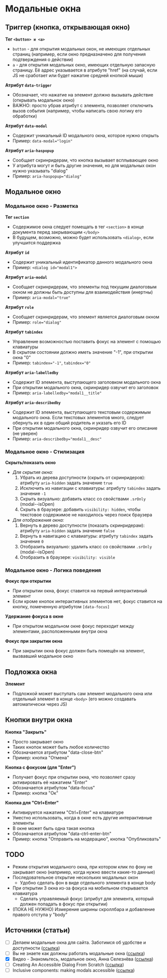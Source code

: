 # Модальные окна

## Триггер (кнопка, открывающая окно)
**Тег `<button> и <a>`**
- `button` - для открытия модальных окон, не имеющих отдельных страниц (например, если окно предназначено для получения подтверждения о действии)
- `a` - для открытия модальных окно, имеющих отдельную запасную страницу. Её адрес указывается в атрибуте "href" (на случай, если JS не сработает или будет нажатие средней кнопкой мыши)

**Атрибут `data-trigger`**
- Обозначает, что нажатие на элемент должно вызывать действие (открывать модальнок окно)
- ВАЖНО: просто убрав атрибут с элемента, позволяет отключить вызов события (например, чтобы написать свою логику его обработки)

**Атрибут `data-modal`**
- Содержит уникальный ID модального окна, которое нужно открыть
- Пример: `data-modal="login"`

**Атрибут `aria-haspopup`**
- Сообщает скринридерам, что кнопка вызывает всплывающее окно
- У атрибута могут и быть другие значения, но для модальных окон нужно указывать "dialog"
- Пример: `aria-haspopup="dialog"`


## Модальное окно
### Модальное окно - Разметка
**Тег `section`**
- Содержимое окна следует помещать в тег `<section>` в конце документа перед закрывающим `</body>`
- В будущем, возможно, можно будет использовать `<dialog>`, если улучшится поддержка

**Атрибут `id`**
- Содержит уникальный идентификатор данного модального окна
- Пример: `<dialog id="modal1">`

**Атрибут `aria-modal`**
- Сообщает скринридерам, что элементы под текущим диалоговым окном не должны быть доступны для взаимодействия (инертны)
- Пример: `aria-modal="true"`

**Атрибут `role`**
- Сообщает скринридерам, что элемент является диалоговым окном
- Пример: `role="dialog"`

**Атрибут `tabindex`**
- Управление возможностью поставить фокус на элемент с помощью клавиатуры
- В скрытом состоянии должно иметь значение "-1", при открытии окна "0"
- Пример: `tabindex="-1"`, `tabindex="0"`

**Атрибут `aria-labelledby`**
- Содержит ID элемента, выступающего заголовком модального окна
- При открытии модального окна, скринридер озвучит его заголовок
- Пример: `aria-labelledby="modal1__title"`

**Атрибут `aria-describedby`**
- Содержит ID элемента, выступающего текстовым содержимым модального окна. Если текстовых элементов много, следует обернуть их в один общий родитель и указать его ID
- При открытии модального окна, скринридер озвучит его описание (не уверен)
- Пример: `aria-describedby="modal1__desc"`


### Модальное окно - Стилизация
**Скрыть/показать окно**
- *Для скрытия окна:*
  1. Убрать из дерева доступности (скрыть от скринридеров): атрибуту `aria-hidden` задать значение `true`
  2. Исключить из навигации с клавиатуры: атрибуту `tabindex` задать значение `-1`
  3. Скрыть визуально: добавить класс со свойствами `.srOnly` (modal--isOpen)
  4. Скрыть в браузере: добавить `visibility: hidden`, чтобы текстовое содержимое не находилось через поиск браузера
- *Для отображения окна:*
  1. Вернуть в дерево доступности (показать скринридерам): атрибуту `aria-hidden` задать значение `false`
  2. Вернуть в навигацию с клавиатуры: атрибуту `tabindex` задать значение `0`
  3. Отобразить визуально: удалить класс со свойствами `.srOnly` (modal--isOpen)
  4. Отобразить в браузере: `visibility: visible`


### Модальное окно - Логика поведения
**Фокус при открытии**
- При открытии окна, фокус ставится на первый интерактивный элемент
- Если кроме кнопок интерактивных элементов нет, фокус ставится на кнопку, помеченную атрибутом `[data-focus]`

**Удержание фокуса в окне**
- При открытом модальном окне фокус переходит между элементами, расположенными внутри окна

**Фокус при закрытии окна**
- При закрытии окна фокус должен быть помещён на элемент, вызвавший модальное окно


## Подложка окна
**Элемент**
- Подложкой может выступать сам элемент модального окна или отдельный элемент в конце `<body>` (его можно создавать автоматически через JS)


## Кнопки внутри окна
**Кнопка "Закрыть"**
- Просто закрывает окно
- Таких кнопок может быть любое количество
- Обозначается атрибутом "data-close-btn"
- Пример: кнопка "Отмена"

**Кнопка с фокусом (для "Enter")**
- Получает фокус при открытии окна, что позволяет сразу активировать её нажатием "Enter"
- Обозначается атрибутом "data-focus"
- Пример: кнопка "Ок"

**Кнопка для "Ctrl+Enter"**
- Активируется нажатием "Ctrl+Enter" на клавиатуре
- Уместно использовать, когда в окне есть другие интерактивные элементы
- В окне может быть одна такая кнопка
- Обозначается атрибутом "data-ctrl-enter-btn"
- Пример: кнопка "Отправить на модерацию", кнопка "Опубликовать"


## TODO
- Режим открытия модального окна, при котором клик по фону не закрывает окно (например, когда нужно ввести какие-то данные)
- Последовательное открытие нескольких модальных окон
  - Удобно сделать фон в виде отдельного элемента в конце body
- При открытии 3 окна из-за фокуса на мобильном открывается клавиатура
  - Сделать управляемый фокус (атрибут для элемента, который должен попадать в фокус при открытии)
- (ПОКА НЕ НУЖНО) Измерение ширины скроллбара и добавление правого отступа у "body"


## Источники (статьи)
- [ ] Делаем модальные окна для сайта. Заботимся об удобстве и доступности ([ссылка](https://habr.com/ru/post/519662/))
- [ ] Вы не знаете как должны работать модальные окна ([ссылка](https://habr.com/ru/post/521422/))
- [x] Видео - Знакомьтесь, модальное окно, Анна Селезнёва ([ссылка](https://youtu.be/s6PI8pKQxgo))
- [ ] Creating An Accessible Dialog From Scratch ([ссылка](https://www.smashingmagazine.com/2021/07/accessible-dialog-from-scratch/))
- [ ] Inclusive components: making modals accessible ([ссылка](https://dev.to/alenanik/inclusive-components-making-modals-accessible-1hn9))
